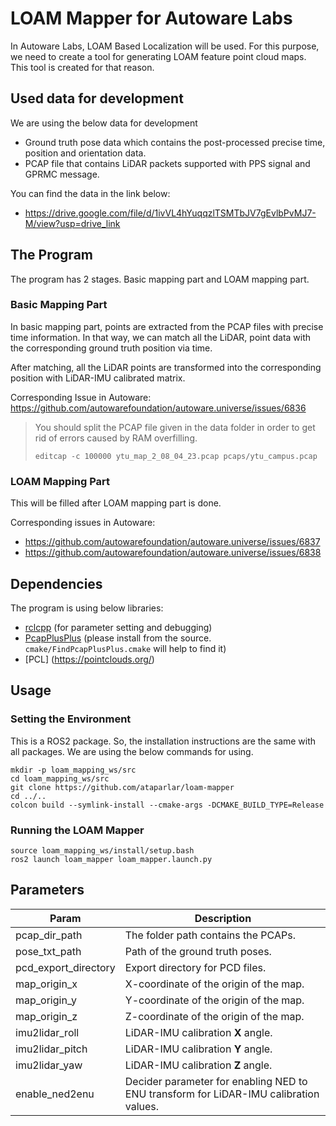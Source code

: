 # LOAM Mapper for Autoware Labs

In Autoware Labs, LOAM Based Localization will be used. For this purpose, we need to create a tool
for generating LOAM feature point cloud maps. This tool is created for that reason.

## Used data for development
We are using the below data for development 
- Ground truth pose data which contains the post-processed precise time, position and orientation data.
- PCAP file that contains LiDAR packets supported with PPS signal and GPRMC message.

You can find the data in the link below:
- https://drive.google.com/file/d/1ivVL4hYuqqzlTSMTbJV7gEvlbPvMJ7-M/view?usp=drive_link

## The Program
The program has 2 stages. Basic mapping part and LOAM mapping part. 

### Basic Mapping Part
In basic mapping part, points are  extracted from the PCAP files with precise time information. 
In that way, we can match all the LiDAR, point data with the corresponding ground truth
position via time. 

After matching, all the LiDAR points are transformed into the corresponding position with LiDAR-IMU
calibrated matrix.

Corresponding Issue in Autoware: https://github.com/autowarefoundation/autoware.universe/issues/6836

> You should split the PCAP file given in the data folder in order to get rid of errors caused by RAM overfilling.
> ```commandline
> editcap -c 100000 ytu_map_2_08_04_23.pcap pcaps/ytu_campus.pcap
> ```

### LOAM Mapping Part
This will be filled after LOAM mapping part is done.

Corresponding issues in Autoware:
- https://github.com/autowarefoundation/autoware.universe/issues/6837
- https://github.com/autowarefoundation/autoware.universe/issues/6838

## Dependencies
The program is using below libraries:
- [rclcpp](https://docs.ros.org/en/humble/Installation.html) (for parameter setting and debugging)
- [PcapPlusPlus](https://pcapplusplus.github.io/docs/install) (please install from the source. `cmake/FindPcapPlusPlus.cmake` will help to find it)
- [PCL] (https://pointclouds.org/) 

## Usage
### Setting the Environment
This is a ROS2 package. So, the installation instructions are the same with all packages. We are 
using the below commands for using.
```commandline
mkdir -p loam_mapping_ws/src
cd loam_mapping_ws/src
git clone https://github.com/ataparlar/loam-mapper
cd ../..
colcon build --symlink-install --cmake-args -DCMAKE_BUILD_TYPE=Release
```

### Running the LOAM Mapper
 ```commandline
 source loam_mapping_ws/install/setup.bash
 ros2 launch loam_mapper loam_mapper.launch.py
 ```

## Parameters

| Param                  | Description                                                                           |
|------------------------|---------------------------------------------------------------------------------------|
| pcap_dir_path          | The folder path contains the PCAPs.                                                   |
| pose_txt_path          | Path of the ground truth poses.                                                       |
| pcd_export_directory   | Export directory for PCD files.                                                       |
| map_origin_x           | X-coordinate of the origin of the map.                                                |
| map_origin_y           | Y-coordinate of the origin of the map.                                                |
| map_origin_z           | Z-coordinate of the origin of the map.                                                |
| imu2lidar_roll         | LiDAR-IMU calibration **X** angle.                                                    |
| imu2lidar_pitch        | LiDAR-IMU calibration **Y** angle.                                                    |
| imu2lidar_yaw          | LiDAR-IMU calibration **Z** angle.                                                    |
| enable_ned2enu         | Decider parameter for enabling NED to ENU transform for LiDAR-IMU calibration values. |


